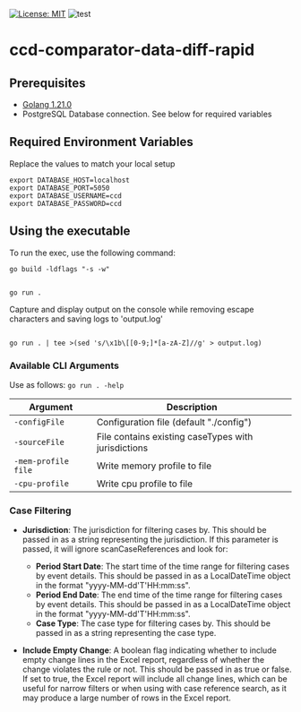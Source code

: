 [![License: MIT](https://img.shields.io/badge/License-MIT-yellow.svg)](https://opensource.org/licenses/MIT)
![test](https://github.com/hmcts/ccd-comparator-data-diff-rapid/workflows/ccd-comparator-data-diff-rapid/badge.svg "test")

# ccd-comparator-data-diff-rapid

## Prerequisites
- [Golang 1.21.0](https://go.dev/doc/install)
- PostgreSQL Database connection. See below for required variables


## Required Environment Variables
Replace the values to match your local setup
```shell
export DATABASE_HOST=localhost
export DATABASE_PORT=5050
export DATABASE_USERNAME=ccd
export DATABASE_PASSWORD=ccd
```

## Using the executable
To run the exec, use the following command:
```shell
go build -ldflags "-s -w"
```
```shell

go run .
```
Capture and display output on the console while removing escape characters and saving logs to 'output.log'
```shell

go run . | tee >(sed 's/\x1b\[[0-9;]*[a-zA-Z]//g' > output.log)
```


### Available CLI Arguments
Use as follows: `go run . -help`

| Argument                            | Description                                         |
|-------------------------------------|-----------------------------------------------------|
| `-configFile`                       | Configuration file (default "./config")             |
| `-sourceFile`                       | File contains existing caseTypes with jurisdictions |
| `-mem-profile file`                 | Write memory profile to file                        |
| `-cpu-profile`                      | Write cpu profile to file                           |


### Case Filtering

* **Jurisdiction**: The jurisdiction for filtering cases by. This should be passed in as a string representing the
  jurisdiction.
  If this parameter is passed, it will ignore scanCaseReferences and look for:
  *  **Period Start Date**: The start time of the time range for filtering cases by event details. 
  This should be passed in as a LocalDateTime object in the format "yyyy-MM-dd'T'HH:mm:ss".
  * **Period End Date**: The end time of the time range for filtering cases by event details. 
  This should be passed in as a LocalDateTime object in the format "yyyy-MM-dd'T'HH:mm:ss".
  * **Case Type**: The case type for filtering cases by. This should be passed in as a string representing the case type.

* **Include Empty Change**:  A boolean flag indicating whether to include empty change lines in the Excel report, 
regardless of whether the change violates the rule or not. This should be passed in as true or false. 
If set to true, the Excel report will include all change lines, which can be useful for narrow filters or when using with case reference search, 
as it may produce a large number of rows in the Excel report. 

